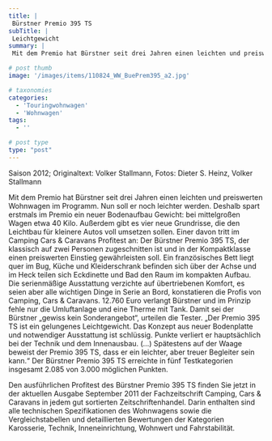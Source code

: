 ```yaml
---
title: |
 Bürstner Premio 395 TS
subTitle: |
 Leichtgewicht
summary: |
 Mit dem Premio hat Bürstner seit drei Jahren einen leichten und preiswerten Wohnwagen im Programm. Nun soll er noch leichter werden. Deshalb spart erstmals im Premio ein neuer Bodenaufbau Gewicht: bei mittelgroßen Wagen etwa 40 Kilo. Außerdem gibt es vier neue Grundrisse, die den Leichtbau für kleinere Autos voll umsetzen sollen.

# post thumb
image: '/images/items/110824_WW_BuePrem395_a2.jpg'

# taxonomies
categories: 
  - 'Touringwohnwagen'
  - 'Wohnwagen'
tags:
  - ''

# post type
type: "post"
---
```


Saison 2012; Originaltext: Volker Stallmann, Fotos: Dieter S. Heinz, Volker Stallmann

Mit dem Premio hat Bürstner seit drei Jahren einen leichten und preiswerten Wohnwagen im Programm. Nun soll er noch leichter werden. Deshalb spart erstmals im Premio ein neuer Bodenaufbau Gewicht: bei mittelgroßen Wagen etwa 40 Kilo. Außerdem gibt es vier neue Grundrisse, die den Leichtbau für kleinere Autos voll umsetzen sollen. Einer davon tritt im Camping Cars & Caravans Profitest an: Der Bürstner Premio 395 TS, der klassisch auf zwei Personen zugeschnitten ist und in der Kompaktklasse einen preiswerten Einstieg gewährleisten soll. Ein französisches Bett liegt quer im Bug, Küche und Kleiderschrank befinden sich über der Achse und im Heck teilen sich Eckdinette und Bad den Raum im kompakten Aufbau. Die serienmäßige Ausstattung verzichte auf übertriebenen Komfort, es seien aber alle wichtigen Dinge in Serie an Bord, konstatieren die Profis von Camping, Cars & Caravans. 12.760 Euro verlangt Bürstner und im Prinzip fehle nur die Umluftanlage und eine Therme mit Tank. Damit sei der Bürstner „gewiss kein Sonderangebot“, urteilen die Tester. „Der Premio 395 TS ist ein gelungenes Leichtgewicht. Das Konzept aus neuer Bodenplatte und notwendiger Ausstattung ist schlüssig. Punkte verliert er hauptsächlich bei der Technik und dem Innenausbau. (…) Spätestens auf der Waage beweist der Premio 395 TS, dass er ein leichter, aber treuer Begleiter sein kann.“ Der Bürstner Premio 395 TS erreichte in fünf Testkategorien insgesamt 2.085 von 3.000 möglichen Punkten.

Den ausführlichen Profitest des Bürstner Premio 395 TS finden Sie jetzt in der aktuellen Ausgabe September 2011 der Fachzeitschrift Camping, Cars & Caravans in jedem gut sortierten Zeitschriftenhandel. Darin enthalten sind alle technischen Spezifikationen des Wohnwagens sowie die Vergleichstabellen und detaillierten Bewertungen der Kategorien Karosserie, Technik, Inneneinrichtung, Wohnwert und Fahrstabilität.